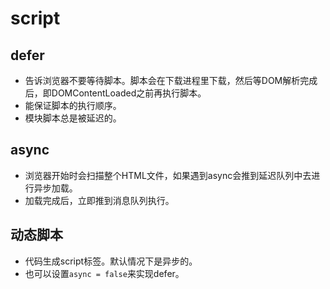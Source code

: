 # script

## defer
- 告诉浏览器不要等待脚本。脚本会在下载进程里下载，然后等DOM解析完成后，即DOMContentLoaded之前再执行脚本。
- 能保证脚本的执行顺序。
- 模块脚本总是被延迟的。

## async
- 浏览器开始时会扫描整个HTML文件，如果遇到async会推到延迟队列中去进行异步加载。
- 加载完成后，立即推到消息队列执行。

## 动态脚本
- 代码生成script标签。默认情况下是异步的。
- 也可以设置```async = false```来实现defer。
